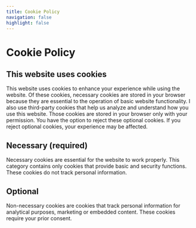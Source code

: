 ```yaml
---
title: Cookie Policy
navigation: false
highlight: false
---
```


# Cookie Policy

## This website uses cookies

This website uses cookies to enhance your experience while using the website. Of these cookies, necessary cookies are stored in your browser because they are essential to the operation of basic website functionality. I also use third-party cookies that help us analyze and understand how you use this website. Those cookies are stored in your browser only with your permission. You have the option to reject these optional cookies. If you reject optional cookies, your experience may be affected.

## Necessary (required)

Necessary cookies are essential for the website to work properly. This category contains only cookies that provide basic and security functions. These cookies do not track personal information.

## Optional

Non-necessary cookies are cookies that track personal information for analytical purposes, marketing or embedded content. These cookies require your prior consent.
